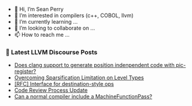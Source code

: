 - 👋 Hi, I’m Sean Perry
- 👀 I’m interested in compilers (c++, COBOL, llvm)
- 🌱 I’m currently learning ...
- 💞️ I’m looking to collaborate on ...
- 📫 How to reach me ...

<!---
s66perry/s66perry is a ✨ special ✨ repository because its `README.md` (this file) appears on your GitHub profile.
You can click the Preview link to take a look at your changes.
--->
### 📕 Latest LLVM Discourse Posts

<!-- DISCOURSE-LLVM:START -->
- [Does clang support to generate position indenpendent code with pic-register?](https://discourse.llvm.org/t/does-clang-support-to-generate-position-indenpendent-code-with-pic-register/64129#post_3)
- [Overcoming Sparsification Limitation on Level Types](https://discourse.llvm.org/t/overcoming-sparsification-limitation-on-level-types/62585#post_2)
- [[RFC] Interface for destination-style ops](https://discourse.llvm.org/t/rfc-interface-for-destination-style-ops/64056?page=2#post_37)
- [Code Review Process Update](https://discourse.llvm.org/t/code-review-process-update/63964?page=6#post_101)
- [Can a normal compiler include a MachineFunctionPass?](https://discourse.llvm.org/t/can-a-normal-compiler-include-a-machinefunctionpass/63911#post_4)
<!-- DISCOURSE-LLVM:END -->
